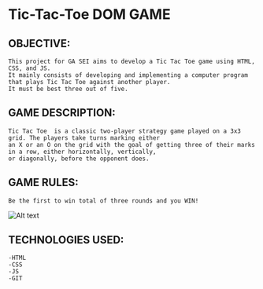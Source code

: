 # Tic-Tac-Toe DOM GAME
## OBJECTIVE:
    This project for GA SEI aims to develop a Tic Tac Toe game using HTML, CSS, and JS.
    It mainly consists of developing and implementing a computer program that plays Tic Tac Toe against another player. 
    It must be best three out of five.
## GAME DESCRIPTION:
    Tic Tac Toe  is a classic two-player strategy game played on a 3x3 grid. The players take turns marking either 
    an X or an O on the grid with the goal of getting three of their marks in a row, either horizontally, vertically, 
    or diagonally, before the opponent does.
## GAME RULES:
    Be the first to win total of three rounds and you WIN!


![Alt text](../../../Desktop/zc.PNG)







## TECHNOLOGIES USED:
    -HTML
    -CSS
    -JS
    -GIT



